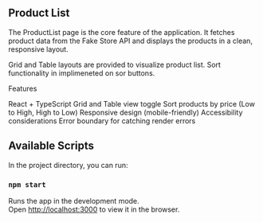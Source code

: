 ## Product List

The ProductList page is the core feature of the application. It fetches product data from the Fake Store API
and displays the products in a clean, responsive layout.

Grid and Table layouts are provided to visualize product list. Sort functionality in implimeneted on sor buttons.

Features

React + TypeScript
Grid and Table view toggle
Sort products by price (Low to High, High to Low)
Responsive design (mobile-friendly)
Accessibility considerations
Error boundary for catching render errors

## Available Scripts

In the project directory, you can run:

### `npm start`

Runs the app in the development mode.\
Open [http://localhost:3000](http://localhost:3000) to view it in the browser.
